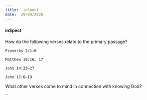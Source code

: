```yaml
---
title:  inSpect
date:  29/09/2020
---
```


#### inSpect

How do the following verses relate to the primary passage?

`Proverbs 2:1–6`

`Matthew 19:16, 17`

`John 14:25–27`

`John 17:6–19`

What other verses come to mind in connection with knowing God?

``